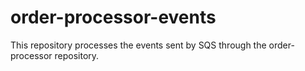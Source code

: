 # order-processor-events
This repository processes the events sent by SQS through the order-processor repository.
